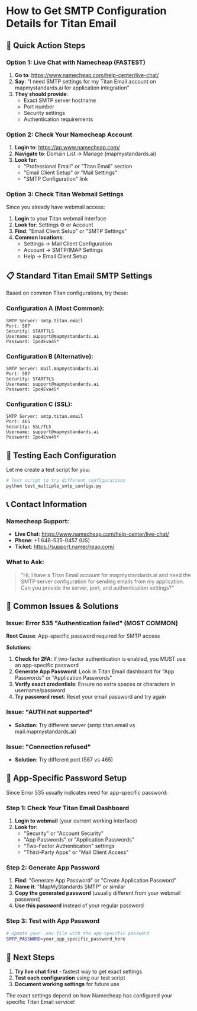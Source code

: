 # How to Get SMTP Configuration Details for Titan Email

## 🎯 **Quick Action Steps**

### Option 1: Live Chat with Namecheap (FASTEST)
1. **Go to**: https://www.namecheap.com/help-center/live-chat/
2. **Say**: "I need SMTP settings for my Titan Email account on mapmystandards.ai for application integration"
3. **They should provide**:
   - Exact SMTP server hostname
   - Port number
   - Security settings
   - Authentication requirements

### Option 2: Check Your Namecheap Account
1. **Login to**: https://ap.www.namecheap.com/
2. **Navigate to**: Domain List → Manage (mapmystandards.ai)
3. **Look for**: 
   - "Professional Email" or "Titan Email" section
   - "Email Client Setup" or "Mail Settings"
   - "SMTP Configuration" link

### Option 3: Check Titan Webmail Settings
Since you already have webmail access:
1. **Login** to your Titan webmail interface
2. **Look for**: Settings ⚙️ or Account
3. **Find**: "Email Client Setup" or "SMTP Settings"
4. **Common locations**:
   - Settings → Mail Client Configuration
   - Account → SMTP/IMAP Settings
   - Help → Email Client Setup

## 📋 **Standard Titan Email SMTP Settings**

Based on common Titan configurations, try these:

### Configuration A (Most Common):
```
SMTP Server: smtp.titan.email
Port: 587
Security: STARTTLS
Username: support@mapmystandards.ai
Password: Ipo4Eva45*
```

### Configuration B (Alternative):
```
SMTP Server: mail.mapmystandards.ai
Port: 587
Security: STARTTLS
Username: support@mapmystandards.ai
Password: Ipo4Eva45*
```

### Configuration C (SSL):
```
SMTP Server: smtp.titan.email
Port: 465
Security: SSL/TLS
Username: support@mapmystandards.ai
Password: Ipo4Eva45*
```

## 🔧 **Testing Each Configuration**

Let me create a test script for you:

```python
# Test script to try different configurations
python test_multiple_smtp_configs.py
```

## 📞 **Contact Information**

### Namecheap Support:
- **Live Chat**: https://www.namecheap.com/help-center/live-chat/
- **Phone**: +1 646-535-0457 (US)
- **Ticket**: https://support.namecheap.com/

### What to Ask:
> "Hi, I have a Titan Email account for mapmystandards.ai and need the SMTP server configuration for sending emails from my application. Can you provide the server, port, and authentication settings?"

## 🚨 **Common Issues & Solutions**

### Issue: Error 535 "Authentication failed" (MOST COMMON)
**Root Cause**: App-specific password required for SMTP access

**Solutions**:
1. **Check for 2FA**: If two-factor authentication is enabled, you MUST use an app-specific password
2. **Generate App Password**: Look in Titan Email dashboard for "App Passwords" or "Application Passwords"
3. **Verify exact credentials**: Ensure no extra spaces or characters in username/password
4. **Try password reset**: Reset your email password and try again

### Issue: "AUTH not supported"
- **Solution**: Try different server (smtp.titan.email vs mail.mapmystandards.ai)

### Issue: "Connection refused"
- **Solution**: Try different port (587 vs 465)

## 🔑 **App-Specific Password Setup**

Since Error 535 usually indicates need for app-specific password:

### Step 1: Check Your Titan Email Dashboard
1. **Login to webmail** (your current working interface)
2. **Look for**:
   - "Security" or "Account Security"
   - "App Passwords" or "Application Passwords" 
   - "Two-Factor Authentication" settings
   - "Third-Party Apps" or "Mail Client Access"

### Step 2: Generate App Password
1. **Find**: "Generate App Password" or "Create Application Password"
2. **Name it**: "MapMyStandards SMTP" or similar
3. **Copy the generated password** (usually different from your webmail password)
4. **Use this password** instead of your regular password

### Step 3: Test with App Password
```bash
# Update your .env file with the app-specific password
SMTP_PASSWORD=your_app_specific_password_here
```

## 🎯 **Next Steps**

1. **Try live chat first** - fastest way to get exact settings
2. **Test each configuration** using our test script
3. **Document working settings** for future use

The exact settings depend on how Namecheap has configured your specific Titan Email service!

